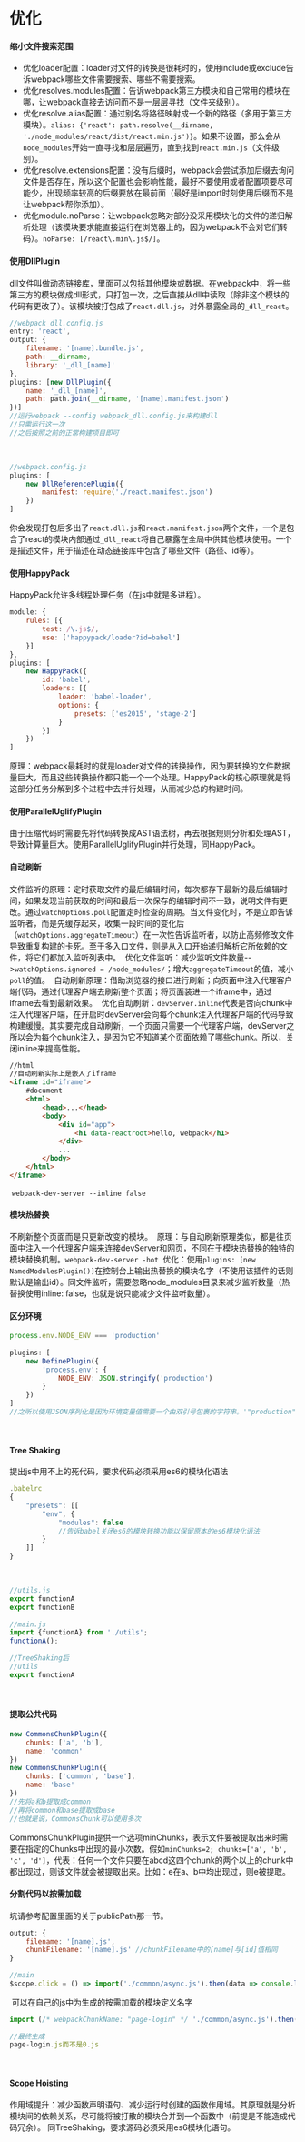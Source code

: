 # 优化

#### 缩小文件搜索范围
* 优化loader配置：loader对文件的转换是很耗时的，使用include或exclude告诉webpack哪些文件需要搜索、哪些不需要搜索。
* 优化resolves.modules配置：告诉webpack第三方模块和自己常用的模块在哪，让webpack直接去访问而不是一层层寻找（文件夹级别）。
* 优化resolve.alias配置：通过别名将路径映射成一个新的路径（多用于第三方模块）。`alias: {'react': path.resolve(__dirname, './node_modules/react/dist/react.min.js')}`。如果不设置，那么会从`node_modules`开始一直寻找和层层遍历，直到找到`react.min.js`（文件级别）。
* 优化resolve.extensions配置：没有后缀时，webpack会尝试添加后缀去询问文件是否存在，所以这个配置也会影响性能，最好不要使用或者配置项要尽可能少，出现频率较高的后缀要放在最前面（最好是import时刻使用后缀而不是让webpack帮你添加）。
* 优化module.noParse：让webpack忽略对部分没采用模块化的文件的递归解析处理（该模块要求能直接运行在浏览器上的，因为webpack不会对它们转码）。`noParse: [/react\.min\.js$/]`。
﻿
#### 使用DllPlugin
dll文件叫做动态链接库，里面可以包括其他模块或数据。在webpack中，将一些第三方的模块做成dll形式，只打包一次，之后直接从dll中读取（除非这个模块的代码有更改了）。该模块被打包成了`react.dll.js`，对外暴露全局的`_dll_react`。
```js
//webpack_dll.config.js
entry: 'react',
output: {
	filename: '[name].bundle.js',
    path: __dirname,
    library: '_dll_[name]'
},
plugins: [new DllPlugin({
	name: '_dll_[name]',
	path: path.join(__dirname, '[name].manifest.json')    
})]
//运行webpack --config webpack_dll.config.js来构建dll
//只需运行这一次
//之后按照之前的正常构建项目即可
```
﻿
```js
//webpack.config.js
plugins: [
	new DllReferencePlugin({
    	manifest: require('./react.manifest.json')
    })
]
```
你会发现打包后多出了`react.dll.js`和`react.manifest.json`两个文件，一个是包含了react的模块内部通过`_dll_react`将自己暴露在全局中供其他模块使用。一个是描述文件，用于描述在动态链接库中包含了哪些文件（路径、id等）。
﻿
#### 使用HappyPack
HappyPack允许多线程处理任务（在js中就是多进程）。
﻿
```js
module: {
	rules: [{
		test: /\.js$/,
    	use: ['happypack/loader?id=babel']
	}]
},
plugins: [
	new HappyPack({
    	id: 'babel',
        loaders: [{
        	loader: 'babel-loader',
            options: {
            	presets: ['es2015', 'stage-2']
            }
        }]
    })
]
```
原理：webpack最耗时的就是loader对文件的转换操作，因为要转换的文件数据量巨大，而且这些转换操作都只能一个一个处理。HappyPack的核心原理就是将这部分任务分解到多个进程中去并行处理，从而减少总的构建时间。
﻿
#### 使用ParallelUglifyPlugin
由于压缩代码时需要先将代码转换成AST语法树，再去根据规则分析和处理AST，导致计算量巨大。使用ParallelUglifyPlugin并行处理，同HappyPack。
﻿
#### 自动刷新
文件监听的原理：定时获取文件的最后编辑时间，每次都存下最新的最后编辑时间，如果发现当前获取的时间和最后一次保存的编辑时间不一致，说明文件有更改。通过`watchOptions.poll`配置定时检查的周期。当文件变化时，不是立即告诉监听者，而是先缓存起来，收集一段时间的变化后（`watchOptions.aggregateTimeout`）在一次性告诉监听者，以防止高频修改文件导致重复构建的卡死。至于多入口文件，则是从入口开始递归解析它所依赖的文件，将它们都加入监听列表中。
﻿
优化文件监听：减少监听文件数量-->`watchOptions.ignored = /node_modules/`；增大`aggregateTimeout`的值，减小`poll`的值。
﻿
自动刷新原理：借助浏览器的接口进行刷新；向页面中注入代理客户端代码，通过代理客户端去刷新整个页面；将页面装进一个iframe中，通过iframe去看到最新效果。
﻿
优化自动刷新：`devServer.inline`代表是否向chunk中注入代理客户端，在开启时devServer会向每个chunk注入代理客户端的代码导致构建缓慢。其实要完成自动刷新，一个页面只需要一个代理客户端，devServer之所以会为每个chunk注入，是因为它不知道某个页面依赖了哪些chunk。所以，关闭inline来提高性能。
```html
//html
//自动刷新实际上是嵌入了iframe
<iframe id="iframe">
	#document
    <html>
    	<head>...</head>
        <body>
        	<div id="app">
            	<h1 data-reactroot>hello, webpack</h1>
            </div>
            ...
        </body>
    </html>
</iframe>
```
﻿
`webpack-dev-server --inline false
`
﻿
#### 模块热替换
不刷新整个页面而是只更新改变的模块。
﻿
原理：与自动刷新原理类似，都是往页面中注入一个代理客户端来连接devServer和网页，不同在于模块热替换的独特的模块替换机制。`webpack-dev-server -hot`
﻿
优化：使用`plugins: [new NamedModulesPlugin()]`在控制台上输出热替换的模块名字（不使用该插件的话则默认是输出id）。同文件监听，需要忽略node_modules目录来减少监听数量（热替换使用inline: false，也就是说只能减少文件监听数量）。
﻿
#### 区分环境
```js
process.env.NODE_ENV === 'production'
﻿
plugins: [
	new DefinePlugin({
    	'process.env': {
        	NODE_ENV: JSON.stringify('production')
        }
    })
]
//之所以使用JSON序列化是因为环境变量值需要一个由双引号包裹的字符串。'"production"'
```
﻿
#### Tree Shaking
提出js中用不上的死代码，要求代码必须采用es6的模块化语法
```js
.babelrc
{
	"presets": [[
    	"env", {
        	"modules": false 
            //告诉babel关闭es6的模块转换功能以保留原本的es6模块化语法
        }
    ]]
}
```
﻿
```js
//utils.js
export functionA
export functionB
﻿
//main.js
import {functionA} from './utils';
functionA();
﻿
//TreeShaking后
//utils
export functionA
```
﻿
#### 提取公共代码
```js
new CommonsChunkPlugin({
	chunks: ['a', 'b'],
    name: 'common'
})
new CommonsChunkPlugin({
	chunks: ['common', 'base'],
    name: 'base'
})
//先将a和b提取成common
//再将common和base提取成base
//也就是说，CommonsChunk可以使用多次
```
CommonsChunkPlugin提供一个选项minChunks，表示文件要被提取出来时需要在指定的Chunks中出现的最小次数。假如`minChunks=2; chunks=['a', 'b', 'c', 'd']`，代表：任何一个文件只要在abcd这四个chunk的两个以上的chunk中都出现过，则该文件就会被提取出来。比如：e在a、b中均出现过，则e被提取。
﻿
#### 分割代码以按需加载
坑请参考配置里面的关于publicPath那一节。
```js
output: {
	filename: '[name].js',
    chunkFilename: '[name].js' //chunkFilename中的[name]与[id]值相同
}
﻿
//main
$scope.click = () => import('./common/async.js').then(data => console.log(data));
```
﻿
可以在自己的js中为生成的按需加载的模块定义名字
```js
import (/* webpackChunkName: "page-login" */ './common/async.js').then(...)
﻿
//最终生成
page-login.js而不是0.js
```
﻿
#### Scope Hoisting
作用域提升：减少函数声明语句、减少运行时创建的函数作用域。其原理就是分析模块间的依赖关系，尽可能将被打散的模块合并到一个函数中（前提是不能造成代码冗余）。
﻿
同TreeShaking，要求源码必须采用es6模块化语句。